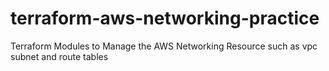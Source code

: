 # terraform-aws-networking-practice
Terraform Modules to Manage the AWS Networking Resource such as vpc subnet and route tables
